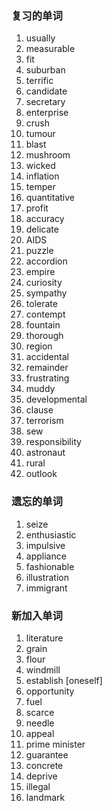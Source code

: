### 复习的单词

1. usually
2. measurable
3. fit
4. suburban
5. terrific
6. candidate
7. secretary
8. enterprise
9. crush
10. tumour
11. blast
12. mushroom
13. wicked
14. inflation
15. temper
16. quantitative
17. profit
18. accuracy
19. delicate
20. AIDS
21. puzzle
22. accordion
23. empire
24. curiosity
25. sympathy
26. tolerate
27. contempt
28. fountain
29. thorough
30. region
31. accidental
32. remainder
33. frustrating
34. muddy
35. developmental
36. clause
37. terrorism
38. sew
39. responsibility
40. astronaut
41. rural
42. outlook





### 遗忘的单词

1. seize
2. enthusiastic
3. impulsive
4. appliance
5. fashionable
6. illustration
7. immigrant





### 新加入单词

1. literature
2. grain
3. flour
4. windmill
5. establish [oneself]
6. opportunity
7. fuel
8. scarce
9. needle
10. appeal
11. prime minister
12. guarantee
13. concrete
14. deprive
15. illegal
16. landmark







### 